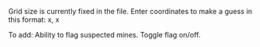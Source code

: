 Grid size is currently fixed in the file. 
Enter coordinates to make a guess in this format:
x, x

To add:
Ability to flag suspected mines.
Toggle flag on/off.


